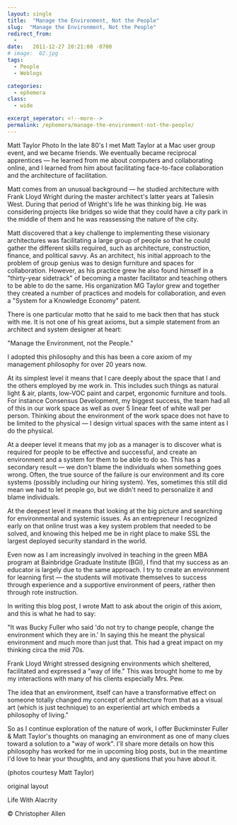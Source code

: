 ```yaml
---
layout: single
title:  "Manage the Environment, Not the People"
slug:  "Manage the Environment, Not the People"
redirect_from:
  -   
date:   2011-12-27 20:21:08 -0700
# image:  02.jpg
tags: 
  - People
  - Weblogs

categories:
  - ephemera
class:
  - wide

excerpt_seperator: <!--more-->
permalink: /ephemera/manage-the-environment-not-the-people/
---
```


Matt Taylor Photo In the late 80's I met Matt Taylor at a Mac user group event, and we became friends. We eventually became reciprocal apprentices — he learned from me about computers and collaborating online, and I learned from him about facilitating face-to-face collaboration and the architecture of facilitation.

Matt comes from an unusual background — he studied architecture with Frank Lloyd Wright during the master architect's latter years at Taliesin West. During that period of Wright's life he was thinking big. He was considering projects like bridges so wide that they could have a city park in the middle of them and he was reassessing the nature of the city.

Matt discovered that a key challenge to implementing these visionary architectures was facilitating a large group of people so that he could gather the different skills required, such as architecture, construction, finance, and political savvy. As an architect, his initial approach to the problem of group genius was to design furniture and spaces for collaboration. However, as his practice grew he also found himself in a "thirty-year sidetrack" of becoming a master facilitator and teaching others to be able to do the same. His organization MG Taylor grew and together they created a number of practices and models for collaboration, and even a "System for a Knowledge Economy" patent.

There is one particular motto that he said to me back then that has stuck with me. It is not one of his great axioms, but a simple statement from an architect and system designer at heart:

"Manage the Environment, not the People."

I adopted this philosophy and this has been a core axiom of my management philosophy for over 20 years now.

 At its simplest level it means that I care deeply about the space that I and the others employed by me work in. This includes such things as natural light & air, plants, low-VOC paint and carpet, ergonomic furniture and tools. For instance Consensus Development, my biggest success, the team had all of this in our work space as well as over 5 linear feet of white wall per person. Thinking about the environment of the work space does not have to be limited to the physical — I design virtual spaces with the same intent as I do the physical.

At a deeper level it means that my job as a manager is to discover what is required for people to be effective and successful, and create an environment and a system for them to be able to do so. This has a secondary result — we don't blame the individuals when something goes wrong. Often, the true source of the failure is our environment and its core systems (possibly including our hiring system). Yes, sometimes this still did mean we had to let people go, but we didn't need to personalize it and blame individuals.

At the deepest level it means that looking at the big picture and searching for environmental and systemic issues. As an entrepreneur I recognized early on that online trust was a key system problem that needed to be solved, and knowing this helped me be in right place to make SSL the largest deployed security standard in the world.

Even now as I am increasingly involved in teaching in the green MBA program at Bainbridge Graduate Institute (BGI), I find that my success as an educator is largely due to the same approach. I try to create an environment for learning first — the students will motivate themselves to success through experience and a supportive environment of peers, rather then through rote instruction.

In writing this blog post, I wrote Matt to ask about the origin of this axiom, and this is what he had to say:

"It was Bucky Fuller who said 'do not try to change people, change the environment which they are in.' In saying this he meant the physical environment and much more than just that. This had a great impact on my thinking circa the mid 70s.


Frank Lloyd Wright stressed designing environments which sheltered, facilitated and expressed a "way of life." This was brought home to me by my interactions with many of his clients especially Mrs. Pew.

 

The idea that an environment, itself can have a transformative effect on someone totally changed my concept of architecture from that as a visual art (which is just technique) to an experiential art which embeds a philosophy of living."

So as I continue exploration of the nature of work, I offer Buckminster Fuller & Matt Taylor's thoughts on managing an environment as one of many clues toward a solution to a "way of work". I'll share more details on how this philosophy has worked for me in upcoming blog posts, but in the meantime I'd love to hear your thoughts, and any questions that you have about it.

(photos courtesy Matt Taylor)

original layout

Life With Alacrity

© Christopher Allen